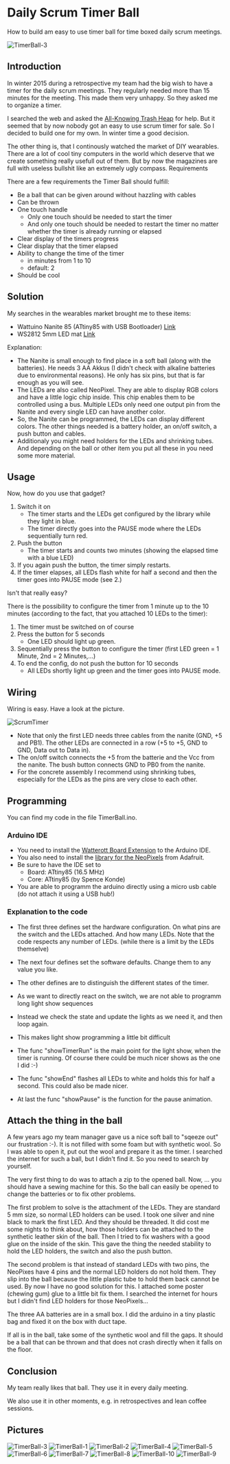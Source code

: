 # Daily Scrum Timer Ball

How to build am easy to use timer ball for time boxed daily scrum meetings.

![TimerBall-3](images/TimerBall-3.jpg)

## Introduction

In winter 2015 during a retrospective my team had the big wish to have a timer for the daily scrum meetings. They regularly needed more than 15 minutes for the meeting. This made them very unhappy. So they asked me to organize a timer.

I searched the web and asked the [All-Knowing Trash Heap](http://www.google.com) for help. But it seemed that by now nobody got an easy to use scrum timer for sale. So I decided to build one for my own. In winter time a good decision.

The other thing is, that I continously watched the market of DIY wearables. There are a lot of cool tiny computers in the world which deserve that we create something really usefull out of them. But by now the magazines are full with useless bullshit like an extremely ugly compass.
Requirements

There are a few requirements the Timer Ball should fulfill:

- Be a ball that can be given around without hazzling with cables
- Can be thrown
- One touch handle
  - Only one touch should be needed to start the timer
  - And only one touch should be needed to restart the timer no matter whether the timer is already running or elapsed
- Clear display of the timers progress
- Clear display that the timer elapsed
- Ability to change the time of the timer
  - in minutes from 1 to 10
  - default: 2
- Should be cool

## Solution

My searches in the wearables market brought me to these items:

- Wattuino Nanite 85 (ATtiny85 with USB Bootloader) [Link](https://shop.watterott.com/Wattuino-Nanite-85-ATtiny85-mit-USB-Bootloader)
- WS2812 5mm LED mat [Link](https://shop.watterott.com/WS2812-5mm-LED-matt-10-Stueck)

Explanation:

- The Nanite is small enough to find place in a soft ball (along with the batteries). He needs 3 AA Akkus (I didn't check with alkaline batteries due to environmental reasons). He only has six pins, but that is far enough as you will see.
- The LEDs are also called NeoPixel. They are able to display RGB colors and have a little logic chip inside. This chip enables them to be controlled using a bus. Multiple LEDs only need one output pin from the Nanite and every single LED can have another color.
- So, the Nanite can be programmed, the LEDs can display different colors. The other things needed is a battery holder, an on/off switch, a push button and cables.
- Additionaly you might need holders for the LEDs and shrinking tubes. And depending on the ball or other item you put all these in you need some more material.

## Usage

Now, how do you use that gadget?

1. Switch it on
   - The timer starts and the LEDs get configured by the library while they light in blue.
   - The timer directly goes into the PAUSE mode where the LEDs sequentially turn red.
1. Push the button
   - The timer starts and counts two minutes (showing the elapsed time with a blue LED)
1. If you again push the button, the timer simply restarts.
1. If the timer elapses, all LEDs flash white for half a second and then the timer goes into PAUSE mode (see 2.)

Isn't that really easy?

There is the possibility to configure the timer from 1 minute up to the 10 minutes (according to the fact, that you attached 10 LEDs to the timer):

1. The timer must be switched on of course
1. Press the button for 5 seconds
   - One LED should light up green.
1. Sequentially press the button to configure the timer (first LED green = 1 Minute, 2nd = 2 Minutes,...)
1. To end the config, do not push the button for 10 seconds
   - All LEDs shortly light up green and the timer goes into PAUSE mode.

## Wiring

Wiring is easy. Have a look at the picture.

![ScrumTimer](images/ScrumTimer.jpg)

- Note that only the first LED needs three cables from the nanite (GND, +5 and PB1). The other LEDs are connected in a row (+5 to +5, GND to GND, Data out to Data in).
- The on/off switch connects the +5 from the batterie and the Vcc from the nanite. The bush button connects GND to PB0 from the nanite.
- For the concrete assembly I recommend using shrinking tubes, especially for the LEDs as the pins are very close to each other.

## Programming

You can find my code in the file TimerBall.ino.

### Arduino IDE

- You need to install the [Watterott Board Extension](https://learn.watterott.com/arduino/watterott-boards/) to the Arduino IDE.
- You also need to install the [library for the NeoPixels](https://github.com/cpldcpu/light_ws2812) from Adafruit.
- Be sure to have the IDE set to
  - Board: ATtiny85 (16.5 MHz)
  - Core: ATtiny85 (by Spence Konde)
- You are able to programm the arduino directly using a micro usb cable (do not attach it using a USB hub!)

### Explanation to the code

- The first three defines set the hardware configuration. On what pins are the switch and the LEDs attached. And how many LEDs. Note that the code respects any number of LEDs. (while there is a limit by the LEDs themselve)
- The next four defines set the software defaults. Change them to any value you like.
- The other defines are to distinguish the different states of the timer.

- As we want to directly react on the switch, we are not able to programm long light show sequences
- Instead we check the state and update the lights as we need it, and then loop again.
- This makes light show programming a little bit difficult
- The func "showTimerRun" is the main point for the light show, when the timer is running. Of course there could be much nicer shows as the one I did :-)
- The func "showEnd" flashes all LEDs to white and holds this for half a second. This could also be made nicer.
- At last the func "showPause" is the function for the pause animation.

## Attach the thing in the ball

A few years ago my team manager gave us a nice soft ball to "sqeeze out" our frustration :-). It is not filled with some foam but with synthetic wool. So I was able to open it, put out the wool and prepare it as the timer. I searched the internet for such a ball, but I didn't find it. So you need to search by yourself.

The very first thing to do was to attach a zip to the opened ball. Now, ... you should have a sewing machine for this. So the ball can easily be opened to change the batteries or to fix other problems.

The first problem to solve is the attachment of the LEDs. They are standard 5 mm size, so normal LED holders can be used. I took one silver and nine black to mark the first LED. And they should be threaded. It did cost me some nights to think about, how those holders can be attached to the synthetic leather skin of the ball. Then I tried to fix washers with a good glue on the inside of the skin. This gave the thing the needed stability to hold the LED holders, the switch and also the push button.

The second problem is that instead of standard LEDs with two pins, the NeoPixes have 4 pins and the normal LED holders do not hold them. They slip into the ball because the little plastic tube to hold them back cannot be used. By now I have no good solution for this. I attached some poster (chewing gum) glue to a little bit fix them. I searched the internet for hours but I didn't find LED holders for those NeoPixels...

The three AA batteries are in a small box. I did the arduino in a tiny plastic bag and fixed it on the box with duct tape.

If all is in the ball, take some of the synthetic wool and fill the gaps. It should be a ball that can be thrown and that does not crash directly when it falls on the floor.

## Conclusion

My team really likes that ball. They use it in every daily meeting.

We also use it in other moments, e.g. in retrospectives and lean coffee sessions.

## Pictures

![TimerBall-3](images/TimerBall-3.jpg)
![TimerBall-1](images/TimerBall-1.jpg)
![TimerBall-2](images/TimerBall-2.jpg)
![TimerBall-4](images/TimerBall-4.jpg)
![TimerBall-5](images/TimerBall-5.jpg)
![TimerBall-6](images/TimerBall-6.jpg)
![TimerBall-7](images/TimerBall-7.jpg)
![TimerBall-8](images/TimerBall-8.jpg)
![TimerBall-10](images/TimerBall-10.jpg)
![TimerBall-9](images/TimerBall-9.jpg)
